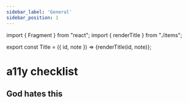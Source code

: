 ```yaml
---
sidebar_label: 'General'
sidebar_position: 1
---
```


import { Fragment } from "react";
import { renderTitle } from "./items";

export const Title = ({ id, note }) => <Fragment>{renderTitle(id, note)}</Fragment>;


# a11y checklist


## God hates this

> <Title id="1.4.2" />


## Just don't

> <Title id="1.4.5" />

> <Title id="1.4.9" />

> <Title id="3.2.1" note=" - andu - partial" />
>
> ---
>
> *   There are no automatic pop-ups;


## Uncategorized

> <Title id="2.1.4" />
>
> ---
>
> *   Don’t use single-key character shortcuts
> *   If you really want/need to:
>     *    give users a way to turn off the shortcut;
>     *    allow users to remap the shortcut to use non-character keys; or
>     *    ensure the shortcut only works when an element has focus.

> <Title id="2.2.1" />
>
> ---
>
> *   If content on your website uses a time limit, give users the option to:
>     *    turn off the time limit before it begins (for example, a landing page before the time-limited page
           can display a message that shows users what to do); or
>     *    adjust the time limit before it begins, over a range of at least ten times the default setting
           (you can do this with a landing page too); or
>     *    extend the period at least twenty seconds before it expires. This must be a simple action
           like clicking a button and must be available to use at least ten times.
> *   If your website has moving or animated text, users must be able to pause the movement.
> *   If your website has a feature that is automatically updated (for example, with the latest football scores),
      you must allow users to delay the frequency of the updates by at least ten times the default setting.

> <Title id="2.2.3" />
>
> ---
>
> *   Ensure there’s no time-limited content on your website.

> <Title id="2.2.4" />
>
> ---
>
> *   Don’t interrupt users, other than for emergencies.
> *   If you really want to interrupt users:
>     *    provide an option for turning off all but emergency interruptions (for example, by a
           ‘preferences’ or ‘accessibility’ page where choices persist for the user’s session);
>     *    allow users to postpone all updates and interruptions; or
>     *    allow users to request updates rather than receive them automatically.
> *   Don’t use an automatic redirect or refresh function based on a time delay (for example, if a
      webpage has moved, do not redirect users to the new page after a certain amount of time).

> <Title id="2.2.6" />
>
> ---
>
> *   Where possible, allow users 20 hours before a timeout removes their data
> *   Warn users of the duration of any timeout period at the beginning of the task

> <Title id="2.2.5" />
>
> ---
>
> *   When you ask a user to re-authenticate their identity, ensure the user can continue exactly
      as before with saved data (for example, their shopping basket contents, input into forms
      or accessibility options).



          <h2>Basics</h2>
          <ul>
            <li>
              {renderTitle("4.1.1")}
              <ul>
                <li>Ensure HTML elements have complete start ( &lt; > ) and end ( &lt;/ > ) tags where needed.</li>
                <li>Nest all HTML elements correctly (for example, list objects within an ordered or unordered list).</li>
                <li>Use unique Ids.</li>
                <li>Check that HTML elements don’t contain duplicate attributes.</li>
              </ul>
            </li>
          </ul>

          <h2>Design</h2>
          <h3>Consistency</h3>
          <ul>
            <li>
              {renderTitle("3.2.4")}
              <ul>
                <li>Any icons used are consistent (for example, ‘Print page’ or Twitter link); and</li>
                <li>Elements with the same function are labelled and named consistently; or</li>
                <li>Elements with the same function have a consistent text alternative.</li>
              </ul>
            </li>
          </ul>

          <h3>Color & Contrast</h3>
          <ul>
            <li>
              {renderTitle("1.3.3")}
              <ul>
                <li>Use text labels to elements in addition to sensory characteristics</li>
                <li>Don’t user instructions that only use sensory characteristics</li>
                <li>Avoid instructions that rely on sound</li>
              </ul>
            </li>
            <li>
              {renderTitle("1.4.1")}
              <ul>
                <li>Ensure no instructions rely on colour alone</li>
                <li>Ensure that no information (like charts and graphs) relies on colour alone</li>
              </ul>
            </li>
            <li>
              {renderTitle("1.4.3")}
              <ul>
                <li>Using a light background and dark text; or</li>
                <li>Using a dark background and light text; and</li>
                <li>Using a colour contrast checker to verify your choice.</li>
                <li><i>Add exceptions</i></li>
              </ul>
            </li>
            <li>
              {renderTitle("1.4.6")}
              <ul>
                <li>Using a light background and dark text; or</li>
                <li>Using a dark background and light text; and</li>
                <li>Using a colour contrast checker to verify your choice.</li>
                <li><i>Add exceptions</i></li>
              </ul>
            </li>
            <li>
              {renderTitle("1.4.11")} <br />
              When a component receives keyboard focus:
              <ul>
                <li>Ensure user controls have a contrast of at least 3:1 to the colour around them;</li>
                <li>Where controls change colour on focus or use, ensure the colours used have a contrast of at least 3:1; and</li>
                <li>Ensure all graphics (for example icons, graphs and charts) have a contrast of at least 3:1 to the colour around them.</li>
              </ul>
            </li>
          </ul>

          <h3>Focus States</h3>
          <ul>
            <li>
              {renderTitle("2.4.7")}
              <ul>
                <li>When an element has keyboard focus, show a visual indication.</li>
              </ul>
            </li>
            <li>
              {renderTitle("2.4.11")} <br />
              When a component receives keyboard focus:
              <ul>
                <li>The focus indicator has a contrast ratio of at least 3:1 between focused and unfocused states;</li>
                <li>The focus indicator has a contrast ratio of at least 3:1 against adjacent colours;</li>
                <li>The element within focus isn’t hidden; and</li>
                <li>The focus indicator area: Has an outline that’s at least 1 CSS pixel thick; or Has a shape that’s at least the area of a 4 CSS pixel-thick line;</li>
              </ul>
            </li>
            <li>
              {renderTitle("2.4.12")} <br />
              When a component receives keyboard focus:
              <ul>
                <li>The focus indicator has a contrast ratio of at least 4.5:1 between focused and unfocused states;</li>
                <li>The element within focus isn’t hidden; and</li>
                <li>The focus indicator area is at least 2 CSS pixels around the perimeter.</li>
              </ul>
            </li>
            <li>
              {renderTitle("3.2.1")}
              <ul>
                <li>Ensure no element changes purely by receiving focus.</li>
                <li>Avoid both behavioural and visual modifications.</li>
                <li>
                  Ensure that:
                  <ul>
                    <li>Links don’t open automatically on focus; and</li>
                    <li>Forms don’t submit without the user taking action (such as clicking the ‘Submit’ button); and</li>
                    <li>There are no automatic pop-ups; and</li>
                    <li>Focus never jumps to another element automatically; and</li>
                    <li>No other action that occurs on focus alone causes the page to change.</li>
                  </ul>
                </li>
              </ul>
            </li>
          </ul>

          <h3>Typography</h3>
          <ul>
            <li>
              {renderTitle("1.4.12")}
              <ul>
                <li>Line height to at least 1.5 times the font size;</li>
                <li>Paragraph spacing to at least 2 times the font size;</li>
                <li>Letter spacing to at least 0.12 times the font size; and</li>
                <li>Word spacing to at least 0.16 times the font size.</li>
              </ul>
            </li>
            <li>
              {renderTitle("1.4.4")}
              <ul>
                <li>Users can resize text content in their web browser up to 200% without loss of meaning or function.</li>
                <li><i>Make sure your resized text doesn’t require the user to scroll horizontally and you fulfil part of 1.4.8 – Visual Presentation for Level AAA.</i></li>
              </ul>
            </li>
            <li>
              {renderTitle("1.4.8")} <br />
              The following five features are cumulative, as all must be in place to pass:
              <ul>
                <li>Users can select background and foreground colours; and</li>
                <li>Text blocks are no wider than 80 characters; and</li>
                <li>Text is not justified to both sides of the webpage; and</li>
                <li>Line spacing is at least space-and-a-half within paragraphs and paragraph spacing is at least 1.5 times larger than line spacing</li>
                <li>Text can be resized in a browser up to 200% without requiring the user to scroll horizontally</li>
              </ul>
            </li>
          </ul>

          <h3>Animations</h3>
          <ul>
            <li>
              {renderTitle("2.2.2")}
              <ul>
                <li>Ensure moving, blinking or scrolling content has a control to pause, stop or hide it.</li>
                <li>Ensure auto-updating content has a control to pause, stop, hide or control the frequency of updates.</li>
              </ul>
            </li>
            <li>
              {renderTitle("2.3.1")}
              <ul>
                <li>Don’t add anything to your website that flashes more than three times per second.</li>
              </ul>
            </li>
            <li>
              {renderTitle("2.3.2")}
              <ul>
                <li>Don’t add anything that flashes more than three times per second.</li>
              </ul>
            </li>
            <li>
              {renderTitle("2.3.3")}
              <ul>
                <li>Don’t use motion animation on your website; or</li>
                <li>Allow users to disable all non-essential motion animation.</li>
              </ul>
            </li>
          </ul>

          <h2>Page header meta</h2>
          <ul>
            <li>
              {renderTitle("2.4.2")}
            </li>
            <li>
              {renderTitle("3.1.1")}
            </li>
          </ul>

          <h2>General</h2>
          <ul>
            <li>
              {renderTitle("4.1.2")}
              <ul>
                <li>Use HTML specifications for any script you author for your website.</li>
                <li>If you use a plugin or other element authored by a third party, make sure it uses valid HTML markup.</li>
              </ul>
            </li>
          </ul>

          <h2>General Layout</h2>
          <ul>
            <li>
              {renderTitle("1.3.1")}
              <ul>
                <li>Break up content with subheadings for new sections</li>
                <li>Mark headings with HTML header tags</li>
                <li>Use lists, tables and other formats where needed</li>
                <li>Use the correct HTML for all structural elements</li>
                <li>Use valid HTML everywhere</li>
                <li>Use clear labels and alternative text on forms</li>
              </ul>
            </li>
            <li>
              {renderTitle("1.3.2")}
              <ul>
                <li>Present all content in a meaningful order</li>
                <li>Separate navigation menus from the content</li>
                <li>Use paragraphs in order</li>
                <li>Nest headings from H1 downwards to show their relative importance</li>
                <li>Choose whether a list needs numbering or not</li>
                <li>Use valid HTML</li>
              </ul>
            </li>
            <li>
              {renderTitle("2.4.3")}
              <ul>
                <li>Ensure the focus order of each web page follows a sequence that preserves the meaning and functionality of the page.</li>
              </ul>
            </li>
            <li>
              {renderTitle("3.2.3")}
              <ul>
                <li>Keep navigation menus in the same location on all pages; and</li>
                <li>Present the options in navigation menus in the same order on all pages; and</li>
                <li>Keep all other standard elements (for example, your search box) in the same location on all pages.</li>
              </ul>
            </li>
            <li>
              {renderTitle("2.4.5")}
              <ul>
                <li>Adding a sitemap page which links to every page on your website; and</li>
                <li>Including a search function on every page (by adding it to the header); and</li>
                <li>Providing a clear and consistent main navigation menu.</li>
              </ul>
            </li>
            <li>
              {renderTitle("2.4.8")}
              <ul>
                <li>Use breadcrumbs to help with navigation. Show the sequence a user is following and where they are in that sequence. For example, You are here: Home > Fish > Bass; and</li>
                <li>Add a sitemap page to your website (see Multiple Ways) so your users have another way of finding what they want. Add a link to the sitemap somewhere prominent like the header.</li>
              </ul>
            </li>
            <li>
              {renderTitle("2.4.4")}
              <ul>
                <li>The purpose of the link is clear from the link text (for example, ‘My blog’); or</li>
                <li>The purpose of the link is clear from the surrounding content, meaning the same sentence, paragraph or cell in a table (for example, ‘Visit my blog’); or</li>
                <li>If the link is an image, the alt text of the image makes the link purpose clear (for example, ‘Luke McGrath – Visit my blog’); and</li>
                <li>Links with the same destination have the same description (but links don’t share a description if they point to different places).</li>
              </ul>
            </li>
            <li>
              {renderTitle("2.4.9")}
              <ul>
                <li>The destination of the link is clear from the link text (for example, ‘My blog’); or</li>
                <li>If the link is an image, the alt text of the image makes the link destination clear (for example, ‘Luke McGrath – Visit my blog’); and</li>
                <li>Links with the same destination have the same description (but links don’t share a description if they point to different places).</li>
              </ul>
            </li>
            <li>
              {renderTitle("3.1.2")}
              <ul>
                <li>Set your website’s main language by meta tag (see Guideline 3.1.1).</li>
                <li>Add a language attribute to content that is not in the main language.</li>
                <li><i>If you have an alternative language version or translation of some content, link to it with the name of the language in that language (for example, ‘Francais’, ‘Deutsch’) and add a language tag to the link.</i></li>
              </ul>
            </li>
            <li>
              {renderTitle("1.3.6")}
              <ul>
                <li>Use ARIA landmarks to define regions of each page</li>
                <li>Use HTML markup to identify links, icons and user interface components</li>
              </ul>
            </li>
            <li>
              {renderTitle("2.4.13")} <br />
              If your content has page break locators, provide users with a way to navigate to and between them:
              <ul>
                <li>In HTML you can add page list navigation using &lt;nav role=”doc-pagelist”></li>
                <li>You could then add designations using &lt;span id=”pg1”></li>
              </ul>
            </li>
            <li>
              {renderTitle("1.3.4")}
              <ul>
                <li>All content retains meaning when switching orientation</li>
                <li>All content retains function when switching orientation</li>
              </ul>
            </li>
            <li>
              {renderTitle("1.4.10")} <br />
              When users enlarge content up to 400% of the default size, they should not have to scroll in their browser in more than one direction – horizontally and vertically.
              <ul>
                <li>Ensure vertical content doesn’t require a horizontal scroll at a width of 320 CSS pixels</li>
                <li>Ensure horizontal content doesn’t require a vertical scroll at a height of 256 CSS pixels</li>
              </ul>
            </li>
          </ul>

          <h2>Specific Layout</h2>
          <ul>
            <li>
              {renderTitle("2.4.6")}
              <ul>
                <li>Use descriptive headings and subheadings in content where appropriate (a change in topic or purpose)</li>
                <li>Use descriptive labels on controls and input fields</li>
              </ul>
            </li>
            <li>
              {renderTitle("2.4.10")}
              <ul>
                <li>Add a heading for every new thought or topic in your content (for example, a travel article may have headings to indicate the distinct sections on dining, transportation, and lodging).</li>
              </ul>
            </li>
            <li>
              {renderTitle("2.4.1")}
              <ul>
                <li>Add a visible ‘Skip to Content’ link to all pages on your website that sends users to the start of the main content on each page; or</li>
                <li>Add a link at the start of any repeated content to skip it; or</li>
                <li>Add links at the start of a page to each area of content.</li>
              </ul>
            </li>
          </ul>

          <h3>Components</h3>
          <ul>
            <li>
              {renderTitle("4.1.2")}
              <ul>
                <li>Use HTML specifications for any script you author for your website.</li>
                <li>If you use a plugin or other element authored by a third party, make sure it uses valid HTML markup.</li>
              </ul>
            </li>
            <li>
              {renderTitle("2.1.1")}
              <ul>
                <li>Ensure users can access all elements of your website using only a keyboard</li>
                <li>Ensure there are no specific timings needed for keystrokes</li>
              </ul>
            </li>
            <li>
              {renderTitle("2.1.3")}
              <ul>
                <li>Ensure users can access all elements of your website using only a keyboard</li>
                <li>Ensure there are no specific timings needed for keystrokes</li>
              </ul>
            </li>
            <li>
              {renderTitle("2.1.2")}
              <ul>
                <li>All elements on your website can be navigated to and away from by keyboard only using the ‘tab’ or arrow keys.</li>
              </ul>
            </li>
            <li>
              {renderTitle("1.4.13")}
              <ul>
                <li>Dismissible by the user without moving keyboard focus or mouse hover (for example by pressing the ‘escape’ key or closing on click);</li>
                <li>Hoverable by the mouse pointer so the pointer can be moved over the content; and</li>
                <li>Persistent until the user changes keyboard focus or mouse hover, dismisses the content or the content is no longer valid.</li>
              </ul>
            </li>
            <li>
              {renderTitle("2.2.2")}
              <ul>
                <li>Ensure moving, blinking or scrolling content has a control to pause, stop or hide it.</li>
                <li>Ensure auto-updating content has a control to pause, stop, hide or control the frequency of updates.</li>
              </ul>
            </li>
            <li>
              {renderTitle("2.5.1")}
            </li>
            <li>
              {renderTitle("2.5.2")}
            </li>
          </ul>

          <h3>Links -- need to rewind and add all</h3>
          <ul>
            <li>
              {renderTitle("3.2.1")}
              <ul>
                <li>Links don’t open automatically on focus.</li>
              </ul>
            </li>
          </ul>

          <h2>Audio & Video</h2>
          <ul>
            <li>
              {renderTitle("1.4.2")}
            </li>
            <li>
              {renderTitle("1.1.1")}
              <ul>
                <li>Add a short description of the media but ideally provide a transcript</li>
              </ul>
            </li>
            <li>
              {renderTitle("1.2.1")}
              <ul>
                <li>Add a short description of the media but ideally provide a transcript</li>
              </ul>
            </li>
            <li>
              {renderTitle("1.2.2")}
              <ul>
                <li>Add captions to all videos with sound.</li>
                <li>Caption all spoken word.</li>
                <li>Identify speakers.</li>
                <li>Caption non-speech information (such as sound effects).</li>
              </ul>
            </li>
            <li>
              {renderTitle("1.2.3")}
              <ul>
                <li>Provide a full text transcript of the video; or</li>
                <li>Provide a version of the video with audio description.</li>
              </ul>
            </li>
            <li>
              {renderTitle("1.2.4")}
            </li>
            <li>
              {renderTitle("1.2.5")}
              <ul>
                <li>Provide an audio described version of a video’s soundtrack, selectable by the user; or</li>
                <li>Provide an alternative version of your video with audio description.</li>
              </ul>
            </li>
            <li>
              {renderTitle("1.2.6")}
              <ul>
                <li>Make an alternative version of your video with a sign language interpreter either present in the main video or embedded as picture-in-picture and link to it from near the original content.</li>
              </ul>
            </li>
            <li>
              {renderTitle("1.2.7")}
              <ul>
                <li>Provide an extended audio described version of a video’s soundtrack, selectable by the user; or</li>
                <li>Provide an alternative version of your video with extended audio description.</li>
              </ul>
            </li>
            <li>
              {renderTitle("1.2.8")}
              <ul>
                <li>Provide a full text transcript for your video and link to it from near the original content</li>
              </ul>
            </li>
            <li>
              {renderTitle("1.2.9")}
              <ul>
                <li>Add captions to live audio; or</li>
                <li>If the live broadcast is from a prepared script, make the script text available from near the original content.</li>
              </ul>
            </li>
            <li>
              {renderTitle("1.4.7")}
              <ul>
                <li>Make sure your pre-recorded audio doesn’t contain any background noise; or</li>
                <li>If there has to be some background noise, it’s generally 20 decibels lower than the foreground noise. That’s about four times quieter.</li>
              </ul>
            </li>
          </ul>

          <h2>Images</h2>
          <ul>
            <li>
              {renderTitle("1.4.5")}
            </li>
            <li>
              {renderTitle("1.4.9")}
            </li>
            <li>
              {renderTitle("1.1.1")}
            </li>
          </ul>

          <h2>Forms</h2>
          <ul>
            <li>
              {renderTitle("1.3.5")}
              <ul>
                <li>Specify the intention of each input field with “input type=”type”</li>
                <li>Use specific autocomplete values to allow the user’s browser to prefill fields where it already has the data</li>
              </ul>
            </li>
            <li>
              {renderTitle("1.1.1")}
              <ul>
                <li>Where a control or input field is non-text, add a name</li>
              </ul>
            </li>
            <li>
              {renderTitle("3.2.2")}
              <ul>
                <li>Forms must not auto-submit when all fields are filled – this prevents your users from checking and editing what they have written.</li>
                <li>Focus (the field where the user will input next) must not automatically jump to the next field in a form once a field is complete.</li>
                <li>Using a control (like selecting yes or no) must not automatically perform the action (for example, selecting to subscribe to a newsletter in a check box must not automatically subscribe your user, they should be able to click a submit button to confirm their decision).</li>
              </ul>
            </li>
            <li>
              {renderTitle("3.2.1")}
              <ul>
                <li>Forms don’t submit without the user taking action (such as clicking the ‘Submit’ button); and</li>
                <li>Focus never jumps to another element automatically; and</li>
              </ul>
            </li>
            <li>
              {renderTitle("2.1.1")}
              <ul>
                <li>Ensure users can access all elements of your website using only a keyboard</li>
                <li>Ensure there are no specific timings needed for keystrokes, for example holding down ‘Enter’ for three seconds to submit a form</li>
              </ul>
            </li>
            <li>
              {renderTitle("2.1.3")}
              <ul>
                <li>Ensure users can access all elements of your website using only a keyboard</li>
                <li>Ensure there are no specific timings needed for keystrokes</li>
              </ul>
            </li>
            <li>
              {renderTitle("3.3.1")}
              <ul>
                <li>Identify and explain to the user any mistakes that you can detect automatically.</li>
                <li>Add error explanation close to the error, showing what is wrong and how to fix it.</li>
              </ul>
            </li>
            <li>
              {renderTitle("3.3.3")}
              <ul>
                <li>Your forms identify input errors.</li>
                <li>When the error is missing a required field, communicate this to the user with a text suggestion.</li>
                <li>If the error is in the format of the input, the suggestion shows the correct format (for example, ‘The date must be in the form DD/MM/YYYY’).</li>
                <li>If the error is because the input needed to be from a limited list of values, provide these values and explain them.</li>
              </ul>
            </li>
            <li>
              {renderTitle("3.3.4")}
              <ul>
                <li>Legal commitments, financial transactions, test responses and changes to user controlled data are reversible; or</li>
                <li>Legal commitments, financial transactions, test responses and changes to user controlled data are checked for input errors and the user is given a chance to correct any mistakes; or</li>
                <li>Add a confirmation page to the data input submission process that summarises the input and the outcome, with an option to correct or discontinue. This page has an input field (for example, a confirm button or checkbox) that acts as confirmation of the submission.</li>
              </ul>
            </li>
            <li>
              {renderTitle("3.3.6")}
              <ul>
                <li>All data input submissions are reversible; or</li>
                <li>All data input submissions are checked for input errors and the user is given a chance to correct any mistakes; or</li>
                <li>Add a confirmation page to the data input submission process that summarises the input and the outcome, with an option to correct or discontinue. This page has an input field (for example, a confirm button or checkbox) that acts as confirmation of the submission.</li>
              </ul>
            </li>
            <li>
              {renderTitle("3.3.2")}
              <ul>
                <li>Label all input fields clearly and helpfully.</li>
                <li>Where a field needs a specific format, give an example (For example, for a ‘date’ field in a form you might use ‘Enter the date as dd/mm/yyyy’)</li>
                <li>Mark required fields with an icon and explain what the icon means before the form.</li>
                <li>Keep your labels simple – too much explanation can be counter-productive. Things like ‘First name’, ‘Email’ and ‘Your message’ are fine.</li>
                <li>The same goes for instructions, ‘Required fields are in red and have a * symbol’ works great. So does ‘Fill in this form and click ‘Submit’ to get in touch’.</li>
              </ul>
            </li>
            <li>
              {renderTitle("3.3.5")}
              <ul>
                <li>Labelling input buttons with the nature of the input (for example, ‘Subscribe’ or ‘Buy’); and</li>
                <li>Where an input field needs more information than a label provides, add a link to that information near the field (for example ‘Help with this answer’); and</li>
                <li>Where a field needs a specific format, use a label, adjacent text or placeholder text showing the correct format (for example, ‘Date: DD/MM/YYYY’).</li>
              </ul>
            </li>
            <li>
              {renderTitle("4.1.2")}
              <ul>
                <li>Use HTML specifications for any script you author for your website.</li>
              </ul>
            </li>
          </ul>

          <h2>Copywriting</h2>
          <ul>
            <li>
              {renderTitle("3.1.5")}
              <ul>
                <li>Writing so that someone with no more than nine years of school can understand you (that’s nine years from their first day at school, so no college or further education).</li>
                <li>Adding summaries, images and diagrams to content to help explain meaning.</li>
                <li>Breaking up content with well-organised sections and headings.</li>
              </ul>
            </li>
            <li>
              {renderTitle("3.1.4")}
              <ul>
                <li>Avoid using abbreviations, acronyms and initialisms.</li>
                <li>
                  If you need to use an abbreviation, you can explain the meaning to your users by:
                  <ul>
                    <li>Showing the meaning in the text (for example, Federal Bureau of Investigation (FBI)); or</li>
                    <li>Linking the abbreviation to a definition on a glossary page on your website; or</li>
                    <li>Linking the abbreviation to a definition footnote on the same page; or</li>
                    <li>Using the abbreviation HTML tag to expand the abbreviation.</li>
                  </ul>
                </li>
              </ul>
            </li>
            <li>
              {renderTitle("3.1.3")}
              <ul>
                <li>Avoid using unusual words and phrases.</li>
                <li>
                  If you need to use an unusual word or phrase, you can explain the meaning to your users by:
                  <ul>
                    <li>Showing the meaning in the text (for example, ‘I like bass. A bass is a fish.’); or</li>
                    <li>Showing the meaning in brackets (for example, ‘I like bass (a type of fish)’; or</li>
                    <li>Linking the word to a definition on a glossary page on your website; or</li>
                    <li>Linking the word to a definition footnote on the same page.</li>
                  </ul>
                </li>
              </ul>
            </li>
            <li>
              {renderTitle("3.1.6")}
              <ul>
                <li>Avoid using words where the meaning, in context, is ambiguous without a pronunciation guide</li>
                <li>
                  If you need to use such a word, you can explain the meaning to your users by:
                  <ul>
                    <li>Providing the phonetic pronunciation of words immediately after the word; or</li>
                    <li>Linking the word to a pronunciation guide on another page on your website; or</li>
                    <li>Linking the word to a pronunciation guide on the same page.</li>
                  </ul>
                </li>
              </ul>
            </li>
          </ul>
        </section>
